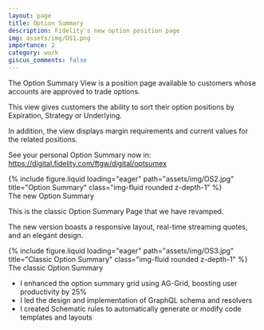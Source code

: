 ```yaml
---
layout: page
title: Option Summary
description: Fidelity's new option position page
img: assets/img/OS1.png
importance: 2
category: work
giscus_comments: false
---
```


The Option Summary View is a position page available to customers whose accounts are approved to trade options.

This view gives customers the ability to sort their option positions by Expiration, Strategy or Underlying.

In addition, the view displays margin requirements and current values for the related positions.

See your personal Option Summary now in: <a href="https://digital.fidelity.com/ftgw/digital/optsumex">https://digital.fidelity.com/ftgw/digital/optsumex</a>

<div class="row">
    <div class="col-sm mt-3 mt-md-0">
        {% include figure.liquid loading="eager" path="assets/img/OS2.jpg" title="Option Summary" class="img-fluid rounded z-depth-1" %}
    </div>
</div>

<div class="caption">
    The new Option Summary
</div>

This is the classic Option Summary Page that we have revamped.

The new version boasts a responsive layout, real-time streaming quotes, and an elegant design.

<div class="row">
    <div class="col-sm mt-3 mt-md-0">
        {% include figure.liquid loading="eager" path="assets/img/OS3.jpg" title="Classic Option Summary" class="img-fluid rounded z-depth-1" %}
    </div>
</div>

<div class="caption">
    The classic Option Summary
</div>

- I enhanced the option summary grid using AG-Grid, boosting user productivity by 25%
- I led the design and implementation of GraphQL schema and resolvers
- I created Schematic rules to automatically generate or modify code templates and layouts
